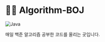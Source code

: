 # 👨‍💻 Algorithm-BOJ

![Java](https://img.shields.io/badge/java-%23ED8B00.svg?style=for-the-badge&logo=java&logoColor=white)

매일 백준 알고리즘 공부한 코드를 올리는 곳입니다.
